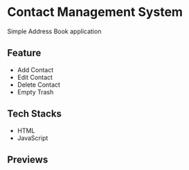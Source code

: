 # Contact Management System

Simple Address Book application

## Feature

- Add Contact
- Edit Contact
- Delete Contact
- Empty Trash

## Tech Stacks

- HTML
- JavaScript

## Previews
